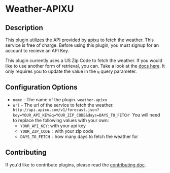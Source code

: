# Weather-APIXU

## Description ##
This plugin utilizes the API provided by [apixu](https://www.apixu.com/) to fetch the weather. This service is free of charge. Before using this plugin, you must signup for an account to recieve an API Key.

This plugin currently uses a US Zip Code to fetch the weather. If you would like to use another form of retrieval, you can. Take a look at the [docs here](https://www.apixu.com/doc/request.aspx). It only requires you to update the value in the `q` query parameter.

## Configuration Options ##

- `name` - The name of the plugin. `weather-apixu`
- `url` - The url of the service to fetch the weather. `http://api.apixu.com/v1/forecast.json?key=YOUR_API_KEY&q=YOUR_ZIP_CODE&days=DAYS_TO_FETCH'` You will need to replace the following values with your own:
    - `YOUR_API_KEY`: with your api key
    - `YOUR_ZIP_CODE `: with your zip code
    - `DAYS_TO_FETCH `: how many days to fetch the weather for

## Contributing ##

If you'd like to contribute plugins, please read the [contributing doc](https://github.com/UnitiApp/uniti-plugins/blob/master/CONTRIBUTE.md).